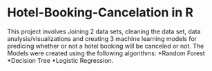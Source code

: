 # Hotel-Booking-Cancelation in R
This project involves Joining 2 data sets, cleaning the data set, data analysis/visualizations and creating 3 machine learning models for predicing whether or not a hotel booking will be canceled or not.
The Models were created using the following algorithms:
*Random Forest
*Decision Tree
*Logistic Regression.
